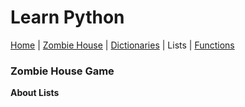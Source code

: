 # Learn Python
[Home](../README.md) | [Zombie House](README.md) | [Dictionaries](dictionaries.md) | Lists | [Functions](functions.md)

### Zombie House Game

**About Lists**
